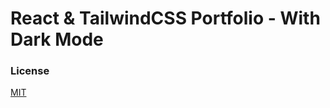 # React & TailwindCSS Portfolio - With Dark Mode
### License
[MIT](https://github.com/realstoman/react-tailwindcss-portfolio/blob/main/LICENSE)
